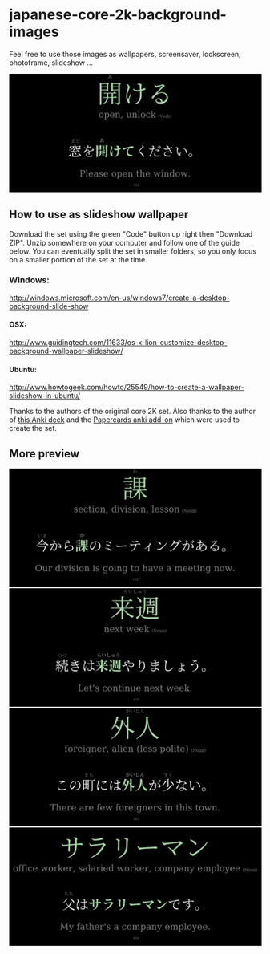 # japanese-core-2k-background-images

Feel free to use those images as wallpapers, screensaver, lockscreen, photoframe, slideshow ...

![demo](https://raw.githubusercontent.com/alb404/japanese-core-2k-background-images/main/img/core2k-background-0122.png)

## How to use as slideshow wallpaper 
Download the set using the green "Code" button up right then "Download ZIP". Unzip somewhere on your computer and follow one of the guide below.
You can eventually split the set in smaller folders, so you only focus on a smaller portion of the set at the time. 

### Windows: 
http://windows.microsoft.com/en-us/windows7/create-a-desktop-background-slide-show
#### OSX:
http://www.guidingtech.com/11633/os-x-lion-customize-desktop-background-wallpaper-slideshow/
#### Ubuntu:
http://www.howtogeek.com/howto/25549/how-to-create-a-wallpaper-slideshow-in-ubuntu/

Thanks to the authors of the original core 2K set. Also thanks to the author of [this Anki deck](https://ankiweb.net/shared/info/2141233552) and the [Papercards anki add-on](https://ankiweb.net/shared/info/2042118948) which were used to create the set.

## More preview

![demo](https://raw.githubusercontent.com/alb404/japanese-core-2k-background-images/main/img/core2k-background-1147.png)
![demo](https://raw.githubusercontent.com/alb404/japanese-core-2k-background-images/main/img/core2k-background-0425.png)
![demo](https://raw.githubusercontent.com/alb404/japanese-core-2k-background-images/main/img/core2k-background-0462.png)
![demo](https://raw.githubusercontent.com/alb404/japanese-core-2k-background-images/main/img/core2k-background-0616.png)
